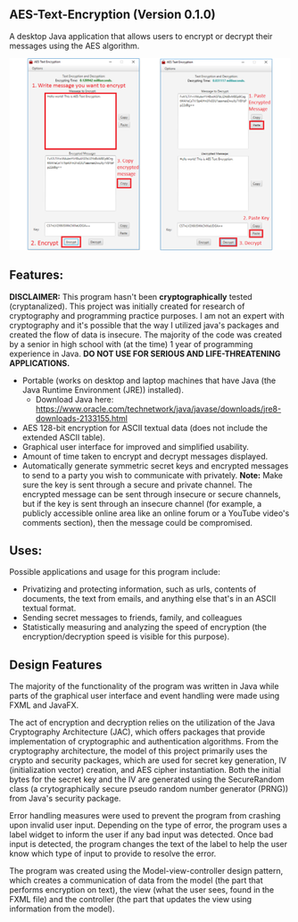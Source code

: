 ## AES-Text-Encryption (Version 0.1.0)
A desktop Java application that allows users to encrypt or decrypt their messages using the AES algorithm. 

<img src="/img/How To Encrypt-Decrypt.png" style="text-align:center"/>

## Features:
**DISCLAIMER:** This program hasn't been __cryptographically__ tested (cryptanalized). This project was initially created for research of cryptography and programming practice purposes. I am not an expert with cryptography and it's possible that the way I utilized java's packages and created the flow of data is insecure. The majority of the code was created by a senior in high school with (at the time) 1 year of programming experience in Java. **DO NOT USE FOR SERIOUS AND LIFE-THREATENING APPLICATIONS.**

- Portable (works on desktop and laptop machines that have Java (the Java Runtime Environment (JRE)) installed).
  - Download Java here: https://www.oracle.com/technetwork/java/javase/downloads/jre8-downloads-2133155.html
- AES 128-bit encryption for ASCII textual data (does not include the extended ASCII table). 
- Graphical user interface for improved and simplified usability. 
- Amount of time taken to encrypt and decrypt messages displayed.
- Automatically generate symmetric secret keys and encrypted messages to send to a party you wish to communicate with privately. 
  **Note:** Make sure the key is sent through a secure and private channel. The encrypted message can be sent through insecure or
  secure channels, but if the key is sent through an insecure channel (for example, a publicly accessible online area like an online forum or a YouTube video's comments section), then the message could be compromised. 


## Uses:      
Possible applications and usage for this program include:
- Privatizing and protecting information, such as urls, contents of documents, the text from emails, and anything else that's in an ASCII textual format.
- Sending secret messages to friends, family, and colleagues
- Statistically measuring and analyzing the speed of encryption (the encryption/decryption speed is visible for this purpose).

## Design Features
The majority of the functionality of the program was written in Java while parts of the graphical user interface and event handling were made using FXML and JavaFX.

The act of encryption and decryption relies on the utilization of the Java Cryptography Architecture (JAC), which offers packages that provide implementation of cryptographic and authentication algorithms. From the cryptography architecture, the model of this project primarily uses the crypto and security packages, which are used for secret key generation, IV (initialization vector) creation, and AES cipher instantiation. Both the initial bytes for the secret key and the IV are generated using the SecureRandom class (a crytographically secure pseudo random number generator (PRNG)) from Java's security package.

Error handling measures were used to prevent the program from crashing upon invalid user input. Depending on the type of error, the program uses a label widget to inform the user if any bad input was detected. Once bad input is detected, the program changes the text of the label to help the user know which type of input to provide to resolve the error.

The program was created using the Model-view-controller design pattern, which creates a communication of data from the model (the part that performs encryption on text), the view (what the user sees, found in the FXML file) and the controller (the part that updates the view using information from the model). 
